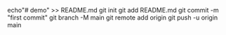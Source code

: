 echo"# demo" >> README.md
git init
git add README.md
git commit -m "first commit"
git branch -M main
git remote add origin
git push -u origin main
